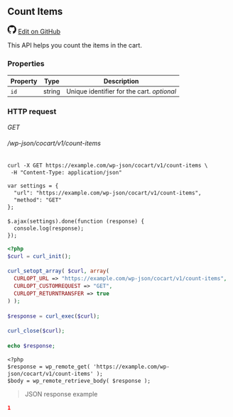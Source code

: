 ## Count Items ##

<img src="images/github.svg" width="20" height="20" alt="GitHub Mark Logo"> [Edit on GitHub](https://github.com/co-cart/co-cart-docs/blob/master/source/includes/cocart-v1/_count-items.md)

This API helps you count the items in the cart.

### Properties ###

| Property | Type   | Description                                                              |
| -------- | ------ | ------------------------------------------------------------------------ |
| `id`     | string | Unique identifier for the cart. <i class="label label-info">optional</i> |

### HTTP request ###

<div class="api-endpoint">
  <div class="endpoint-data">
    <i class="label label-get">GET</i>
    <h6>/wp-json/cocart/v1/count-items</h6>
  </div>
</div>

```shell
curl -X GET https://example.com/wp-json/cocart/v1/count-items \
 -H "Content-Type: application/json"
```

```javascript--jquery
var settings = {
  "url": "https://example.com/wp-json/cocart/v1/count-items",
  "method": "GET"
};

$.ajax(settings).done(function (response) {
  console.log(response);
});
```

```php
<?php
$curl = curl_init();

curl_setopt_array( $curl, array(
  CURLOPT_URL => "https://example.com/wp-json/cocart/v1/count-items",
  CURLOPT_CUSTOMREQUEST => "GET",
  CURLOPT_RETURNTRANSFER => true
) );

$response = curl_exec($curl);

curl_close($curl);

echo $response;
```

```php--wp-http-api
<?php
$response = wp_remote_get( 'https://example.com/wp-json/cocart/v1/count-items' );
$body = wp_remote_retrieve_body( $response );
```

> JSON response example

```json
1
```

